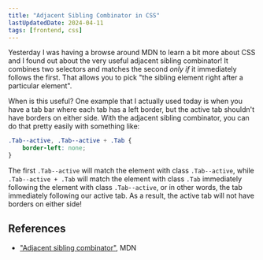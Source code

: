 ```yaml
---
title: "Adjacent Sibling Combinator in CSS"
lastUpdatedDate: 2024-04-11
tags: [frontend, css]
---
```


Yesterday I was having a browse around MDN to learn a bit more about CSS and I found out about the very useful adjacent sibling combinator!
It combines two selectors and matches the second *only if* it immediately follows the first.
That allows you to pick "the sibling element right after a particular element".

When is this useful?
One example that I actually used today is when you have a tab bar where each tab has a left border, but the active tab shouldn't have borders on either side.
With the adjacent sibling combinator, you can do that pretty easily with something like:

```css
.Tab--active, .Tab--active + .Tab {
    border-left: none;
}
```

The first `.Tab--active` will match the element with class `.Tab--active`, while `.Tab--active + .Tab` will match the element with class `.Tab` immediately following the element with class `.Tab--active`, or in other words, the tab immediately following our active tab.
As a result, the active tab will not have borders on either side!

## References

- ["Adjacent sibling combinator"](https://developer.mozilla.org/en-US/docs/Web/CSS/Adjacent_sibling_combinator), MDN